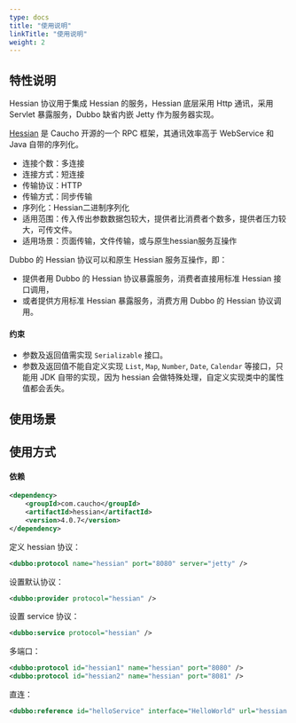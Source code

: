 ```yaml
---
type: docs
title: "使用说明"
linkTitle: "使用说明"
weight: 2
---
```

## 特性说明
Hessian 协议用于集成 Hessian 的服务，Hessian 底层采用 Http 通讯，采用 Servlet 暴露服务，Dubbo 缺省内嵌 Jetty 作为服务器实现。

[Hessian](http://hessian.caucho.com) 是 Caucho 开源的一个 RPC 框架，其通讯效率高于 WebService 和 Java 自带的序列化。

* 连接个数：多连接
* 连接方式：短连接
* 传输协议：HTTP
* 传输方式：同步传输
* 序列化：Hessian二进制序列化
* 适用范围：传入传出参数数据包较大，提供者比消费者个数多，提供者压力较大，可传文件。
* 适用场景：页面传输，文件传输，或与原生hessian服务互操作

Dubbo 的 Hessian 协议可以和原生 Hessian 服务互操作，即：

* 提供者用 Dubbo 的 Hessian 协议暴露服务，消费者直接用标准 Hessian 接口调用，
* 或者提供方用标准 Hessian 暴露服务，消费方用 Dubbo 的 Hessian 协议调用。

#### 约束
* 参数及返回值需实现 `Serializable` 接口。
* 参数及返回值不能自定义实现 `List`, `Map`, `Number`, `Date`, `Calendar` 等接口，只能用 JDK 自带的实现，因为 hessian 会做特殊处理，自定义实现类中的属性值都会丢失。

## 使用场景
## 使用方式

#### 依赖
```xml
<dependency>
    <groupId>com.caucho</groupId>
    <artifactId>hessian</artifactId>
    <version>4.0.7</version>
</dependency>
```

定义 hessian 协议：
```xml
<dubbo:protocol name="hessian" port="8080" server="jetty" />
```

设置默认协议：
```xml
<dubbo:provider protocol="hessian" />
```

设置 service 协议：
```xml
<dubbo:service protocol="hessian" />
```

多端口：
```xml
<dubbo:protocol id="hessian1" name="hessian" port="8080" />
<dubbo:protocol id="hessian2" name="hessian" port="8081" />
```

直连：
```xml
<dubbo:reference id="helloService" interface="HelloWorld" url="hessian://10.20.153.10:8080/helloWorld" />
```
